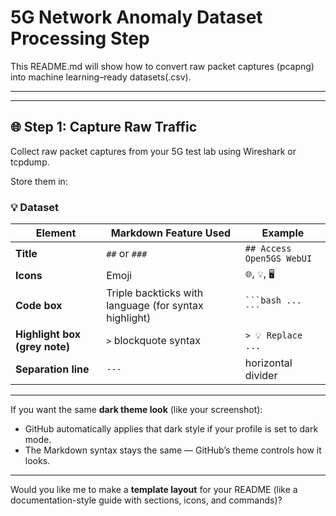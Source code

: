 # 5G Network Anomaly Dataset Processing Step

This README.md will show how to convert raw packet captures (pcapng) into machine learning–ready datasets(.csv).

---

---

## 🌐 Step 1: Capture Raw Traffic

Collect raw packet captures from your 5G test lab using Wireshark or tcpdump.

Store them in:

### 💡 Dataset

| Element | Markdown Feature Used | Example |
|----------|----------------------|----------|
| **Title** | `##` or `###` | `## Access Open5GS WebUI` |
| **Icons** | Emoji | `🌐`, `💡`, `🖥️` |
| **Code box** | Triple backticks with language (for syntax highlight) | ```` ```bash ... ``` ```` |
| **Highlight box (grey note)** | `>` blockquote syntax | `> 💡 Replace ...` |
| **Separation line** | `---` | horizontal divider |

---

If you want the same **dark theme look** (like your screenshot):
- GitHub automatically applies that dark style if your profile is set to dark mode.
- The Markdown syntax stays the same — GitHub’s theme controls how it looks.

---

Would you like me to make a **template layout** for your README (like a documentation-style guide with sections, icons, and commands)?
